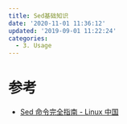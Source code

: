 ```yaml
---
title: Sed基础知识
date: '2020-11-01 11:36:12'
updated: '2019-09-01 11:22:24'
categories:
  - 3. Usage
---
```

# 参考
- [Sed 命令完全指南 - Linux 中国](https://github.com/furrybear/res/blob/master/doc/Sed%20%E5%91%BD%E4%BB%A4%E5%AE%8C%E5%85%A8%E6%8C%87%E5%8D%97%20-%20Linux%20%E4%B8%AD%E5%9B%BD.pdf)

